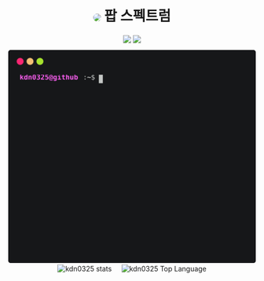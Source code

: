 <div>
  
  <div align="center">
  <h1>
  <img
    align="center"
    src="https://github.com/user-attachments/assets/61c3c58b-be93-4830-831d-99440c533f95"
    height="50"
    style="border-radius: 80px;"
  />
  팝 스펙트럼
</h1>

  <a align="center" href=""><img align="center" src="https://upload.wikimedia.org/wikipedia/commons/7/78/Google_Play_Store_badge_EN.svg" height="50" /></a>
  <a align="center" href="https://apps.apple.com/us/app/balloonburst/id6692629091"><img align="center" src="https://upload.wikimedia.org/wikipedia/commons/3/3c/Download_on_the_App_Store_Badge.svg" height="52" /></a>
</div>
  <img alt="kdn0325 profile-readme" src="https://github.com/kdn0325/terminal-for-github-profile-readme/blob/main/github_stats.svg" />
  <div style="display: flex; flex-direction: row;  justify-content: center; gap: 20px;">
    <img alt="kdn0325 stats" src="https://github-readme-streak-stats.herokuapp.com/?user=kdn0325&theme=light&hide_border=false" height="200"/>
    <img alt="kdn0325 Top Language" src="https://github-readme-stats.vercel.app/api/top-langs/?username=kdn0325&langs_count=10&layout=compact&theme=react&hide_border=true&bg_color=0D1117&title_color=5ce1e6&icon_color=5ce1e6" height="200"/>
  </div>
</div>

